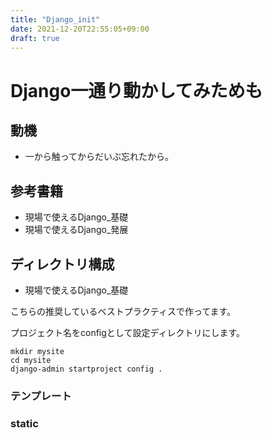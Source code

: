 ```yaml
---
title: "Django_init"
date: 2021-12-20T22:55:05+09:00
draft: true
---
```


# Django一通り動かしてみためも

## 動機
- 一から触ってからだいぶ忘れたから。

## 参考書籍
- 現場で使えるDjango_基礎
- 現場で使えるDjango_発展

## ディレクトリ構成
- 現場で使えるDjango_基礎

こちらの推奨しているベストプラクティスで作ってます。

プロジェクト名をconfigとして設定ディレクトリにします。
```
mkdir mysite
cd mysite
django-admin startproject config .
```
### テンプレート

### static
